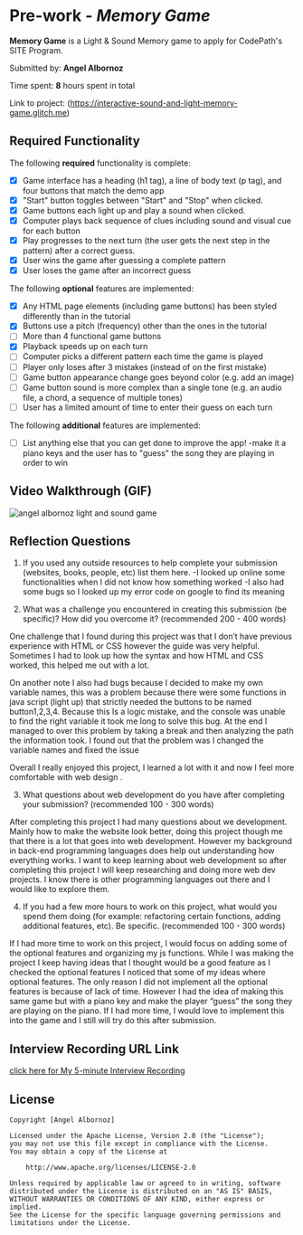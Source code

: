 # Pre-work - *Memory Game*

**Memory Game** is a Light & Sound Memory game to apply for CodePath's SITE Program. 

Submitted by: **Angel Albornoz**

Time spent: **8** hours spent in total

Link to project: (https://interactive-sound-and-light-memory-game.glitch.me)

## Required Functionality

The following **required** functionality is complete:

* [x] Game interface has a heading (h1 tag), a line of body text (p tag), and four buttons that match the demo app
* [x] "Start" button toggles between "Start" and "Stop" when clicked. 
* [x] Game buttons each light up and play a sound when clicked. 
* [x] Computer plays back sequence of clues including sound and visual cue for each button
* [x] Play progresses to the next turn (the user gets the next step in the pattern) after a correct guess. 
* [x] User wins the game after guessing a complete pattern
* [x] User loses the game after an incorrect guess

The following **optional** features are implemented:

* [x] Any HTML page elements (including game buttons) has been styled differently than in the tutorial
* [x] Buttons use a pitch (frequency) other than the ones in the tutorial
* [ ] More than 4 functional game buttons
* [x] Playback speeds up on each turn
* [ ] Computer picks a different pattern each time the game is played
* [ ] Player only loses after 3 mistakes (instead of on the first mistake)
* [ ] Game button appearance change goes beyond color (e.g. add an image)
* [ ] Game button sound is more complex than a single tone (e.g. an audio file, a chord, a sequence of multiple tones)
* [ ] User has a limited amount of time to enter their guess on each turn

The following **additional** features are implemented:

- [ ] List anything else that you can get done to improve the app!
-make it a piano keys and the user has to "guess" the song they are playing in order to win 
## Video Walkthrough (GIF)
![angel albornoz light and sound game](https://user-images.githubusercontent.com/94653844/161357266-570eac07-5e80-4cb9-bbff-bf1260428e7c.gif)


## Reflection Questions
1. If you used any outside resources to help complete your submission (websites, books, people, etc) list them here. 
-I looked up online some functionalities when I did not know how something worked
-I also had some bugs so I looked up my error code on google to find its meaning 


2. What was a challenge you encountered in creating this submission (be specific)? How did you overcome it? (recommended 200 - 400 words) 

One challenge that I found during this project was that I don’t have previous experience with HTML or CSS however the guide was very helpful. Sometimes I had to look up how the syntax and how HTML and CSS worked, this helped me out with a lot.

On another note I also had bugs because I decided to make my own variable names, this was a problem because there were some functions in java script (light up) that strictly needed the buttons to be named button1,2,3,4. Because this Is a logic mistake, and the console was unable to find the right variable it took me long to solve this bug. At the end I managed to over this problem by taking a break and then analyzing the path the information took. I found out that the problem was I changed the variable names and fixed the issue 

Overall I really enjoyed this project, I learned a lot with it and now I feel more comfortable with web design .


3. What questions about web development do you have after completing your submission? (recommended 100 - 300 words) 

After completing this project I had many questions about we development. Mainly how to make the website look better, doing this project though me that there is a lot that goes into web development. However my background in back-end programming languages does help out understanding how everything works. 
I want to keep learning about web development so after completing this project I will keep researching and doing more web dev projects. I know there is other programming languages out there and I would like to explore them.


4. If you had a few more hours to work on this project, what would you spend them doing (for example: refactoring certain functions, adding additional features, etc). Be specific. (recommended 100 - 300 words) 

If I had more time to work on this project, I would focus on adding some of the optional features and organizing my js functions. While I was making the project I keep having ideas that I thought would be a good feature as I checked the optional features I noticed that some of my ideas where optional features. The only reason I did not implement all the optional features is because of lack of time. However I had the idea of making this same game but with a piano key and make the player “guess” the song they are playing on the piano. If I had more time, I would love to implement this into the game and I still will try do this after submission.



## Interview Recording URL Link

[click here for My 5-minute Interview Recording](https://www.loom.com/share/434758c8e39748629b058700aaf74c1e)


## License

    Copyright [Angel Albornoz]

    Licensed under the Apache License, Version 2.0 (the "License");
    you may not use this file except in compliance with the License.
    You may obtain a copy of the License at

        http://www.apache.org/licenses/LICENSE-2.0

    Unless required by applicable law or agreed to in writing, software
    distributed under the License is distributed on an "AS IS" BASIS,
    WITHOUT WARRANTIES OR CONDITIONS OF ANY KIND, either express or implied.
    See the License for the specific language governing permissions and
    limitations under the License.
